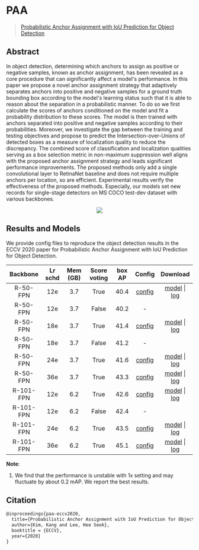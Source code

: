 # PAA

> [Probabilistic Anchor Assignment with IoU Prediction for Object Detection](https://arxiv.org/abs/2007.08103)

<!-- [ALGORITHM] -->

## Abstract

In object detection, determining which anchors to assign as positive or negative samples, known as anchor assignment, has been revealed as a core procedure that can significantly affect a model's performance. In this paper we propose a novel anchor assignment strategy that adaptively separates anchors into positive and negative samples for a ground truth bounding box according to the model's learning status such that it is able to reason about the separation in a probabilistic manner. To do so we first calculate the scores of anchors conditioned on the model and fit a probability distribution to these scores. The model is then trained with anchors separated into positive and negative samples according to their probabilities. Moreover, we investigate the gap between the training and testing objectives and propose to predict the Intersection-over-Unions of detected boxes as a measure of localization quality to reduce the discrepancy. The combined score of classification and localization qualities serving as a box selection metric in non-maximum suppression well aligns with the proposed anchor assignment strategy and leads significant performance improvements. The proposed methods only add a single convolutional layer to RetinaNet baseline and does not require multiple anchors per location, so are efficient. Experimental results verify the effectiveness of the proposed methods. Especially, our models set new records for single-stage detectors on MS COCO test-dev dataset with various backbones.

<div align=center>
<img src="https://user-images.githubusercontent.com/40661020/143968195-519a116a-de29-437e-b4c8-30aef43dcb15.png"/>
</div>

## Results and Models

We provide config files to reproduce the object detection results in the
ECCV 2020 paper for Probabilistic Anchor Assignment with IoU
Prediction for Object Detection.

| Backbone  | Lr schd | Mem (GB) | Score voting | box AP |                                                   Config                                                    |                                                                                                                                               Download                                                                                                                                               |
| :-------: | :-----: | :------: | :----------: | :----: | :---------------------------------------------------------------------------------------------------------: | :--------------------------------------------------------------------------------------------------------------------------------------------------------------------------------------------------------------------------------------------------------------------------------------------------: |
| R-50-FPN  |   12e   |   3.7    |     True     |  40.4  |     [config](https://github.com/open-mmlab/rsidetection/tree/master/configs/paa/paa_r50_fpn_1x_coco.py)      |                     [model](https://download.openmmlab.com/rsidetection/v2.0/paa/paa_r50_fpn_1x_coco/paa_r50_fpn_1x_coco_20200821-936edec3.pth) \| [log](https://download.openmmlab.com/rsidetection/v2.0/paa/paa_r50_fpn_1x_coco/paa_r50_fpn_1x_coco_20200821-936edec3.log.json)                      |
| R-50-FPN  |   12e   |   3.7    |    False     |  40.2  |                                                      -                                                      |                                                                                                                                                                                                                                                                                                      |
| R-50-FPN  |   18e   |   3.7    |     True     |  41.4  |    [config](https://github.com/open-mmlab/rsidetection/tree/master/configs/paa/paa_r50_fpn_1.5x_coco.py)     |                 [model](https://download.openmmlab.com/rsidetection/v2.0/paa/paa_r50_fpn_1.5x_coco/paa_r50_fpn_1.5x_coco_20200823-805d6078.pth) \| [log](https://download.openmmlab.com/rsidetection/v2.0/paa/paa_r50_fpn_1.5x_coco/paa_r50_fpn_1.5x_coco_20200823-805d6078.log.json)                  |
| R-50-FPN  |   18e   |   3.7    |    False     |  41.2  |                                                      -                                                      |                                                                                                                                                                                                                                                                                                      |
| R-50-FPN  |   24e   |   3.7    |     True     |  41.6  |     [config](https://github.com/open-mmlab/rsidetection/tree/master/configs/paa/paa_r50_fpn_2x_coco.py)      |                     [model](https://download.openmmlab.com/rsidetection/v2.0/paa/paa_r50_fpn_2x_coco/paa_r50_fpn_2x_coco_20200821-c98bfc4e.pth) \| [log](https://download.openmmlab.com/rsidetection/v2.0/paa/paa_r50_fpn_2x_coco/paa_r50_fpn_2x_coco_20200821-c98bfc4e.log.json)                      |
| R-50-FPN  |   36e   |   3.7    |     True     |  43.3  | [config](https://github.com/open-mmlab/rsidetection/tree/master/configs/paa/paa_r50_fpn_mstrain_3x_coco.py)  |   [model](https://download.openmmlab.com/rsidetection/v2.0/paa/paa_r50_fpn_mstrain_3x_coco/paa_r50_fpn_mstrain_3x_coco_20210121_145722-06a6880b.pth) \| [log](https://download.openmmlab.com/rsidetection/v2.0/paa/paa_r50_fpn_mstrain_3x_coco/paa_r50_fpn_mstrain_3x_coco_20210121_145722.log.json)   |
| R-101-FPN |   12e   |   6.2    |     True     |  42.6  |     [config](https://github.com/open-mmlab/rsidetection/tree/master/configs/paa/paa_r101_fpn_1x_coco.py)     |                   [model](https://download.openmmlab.com/rsidetection/v2.0/paa/paa_r101_fpn_1x_coco/paa_r101_fpn_1x_coco_20200821-0a1825a4.pth) \| [log](https://download.openmmlab.com/rsidetection/v2.0/paa/paa_r101_fpn_1x_coco/paa_r101_fpn_1x_coco_20200821-0a1825a4.log.json)                    |
| R-101-FPN |   12e   |   6.2    |    False     |  42.4  |                                                      -                                                      |                                                                                                                                                                                                                                                                                                      |
| R-101-FPN |   24e   |   6.2    |     True     |  43.5  |     [config](https://github.com/open-mmlab/rsidetection/tree/master/configs/paa/paa_r101_fpn_2x_coco.py)     |                   [model](https://download.openmmlab.com/rsidetection/v2.0/paa/paa_r101_fpn_2x_coco/paa_r101_fpn_2x_coco_20200821-6829f96b.pth) \| [log](https://download.openmmlab.com/rsidetection/v2.0/paa/paa_r101_fpn_2x_coco/paa_r101_fpn_2x_coco_20200821-6829f96b.log.json)                    |
| R-101-FPN |   36e   |   6.2    |     True     |  45.1  | [config](https://github.com/open-mmlab/rsidetection/tree/master/configs/paa/paa_r101_fpn_mstrain_3x_coco.py) | [model](https://download.openmmlab.com/rsidetection/v2.0/paa/paa_r101_fpn_mstrain_3x_coco/paa_r101_fpn_mstrain_3x_coco_20210122_084202-83250d22.pth) \| [log](https://download.openmmlab.com/rsidetection/v2.0/paa/paa_r101_fpn_mstrain_3x_coco/paa_r101_fpn_mstrain_3x_coco_20210122_084202.log.json) |

**Note**:

1. We find that the performance is unstable with 1x setting and may fluctuate by about 0.2 mAP. We report the best results.

## Citation

```latex
@inproceedings{paa-eccv2020,
  title={Probabilistic Anchor Assignment with IoU Prediction for Object Detection},
  author={Kim, Kang and Lee, Hee Seok},
  booktitle = {ECCV},
  year={2020}
}
```
